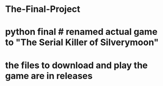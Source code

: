# The-Final-Project
# python final # renamed actual game to "The Serial Killer of Silverymoon" 
# the files to download and play the game are in releases

